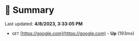 # 📖 Summary
Last updated: **4/8/2023, 3:33:05 PM**

- `GET` [https://google.com](https://google.com) - **Up** (193ms)
